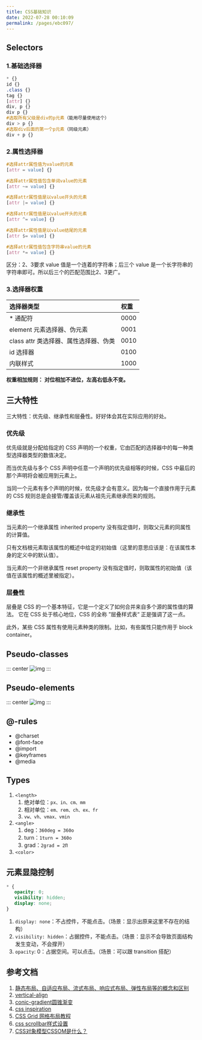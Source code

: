 ```yaml
---
title: CSS基础知识
date: 2022-07-28 00:10:09
permalink: /pages/ebc097/
---
```



## Selectors
### 1.基础选择器
```css
* {}
id {}
.class {}
tag {}
[attr] {}
div, p {}
div p {}
#选取所有父级是div的p元素（能用尽量使用这个）
div > p {}
#选取div后面的第一个p元素（同级元素）
div + p {}
```

### 2.属性选择器
```css
#选择attr属性值为value的元素
[attr = value] {}

#选择attr属性值包含单词value的元素
[attr ~= value] {}

#选择attr属性值是以value开头的元素
[attr |= value] {}

#选择attr属性值是以value开头的元素
[attr ^= value] {}

#选择attr属性值是以value结尾的元素
[attr $= value] {}

#选择attr属性值包含字符串value的元素
[attr *= value] {}
```

区分：2、3要求 value 值是一个连着的字符串；后三个 value 是一个长字符串的字符串即可。所以后三个的匹配范围比2、3更广。

### 3.选择器权重
| 选择器类型 | 权重 |
| :------- | :---- |
| * 通配符 | 0000 | 
| element 元素选择器、伪元素 | 0001 | 
| class attr 类选择器、属性选择器、伪类 | 0010 |
| id 选择器 | 0100 | 
| 内联样式 | 1000 |

**权重相加规则： 对位相加不进位，左高右低永不变。**


## 三大特性
三大特性：优先级、继承性和层叠性。好好体会其在实际应用的好处。

### 优先级
优先级就是分配给指定的 CSS 声明的一个权重，它由匹配的选择器中的每一种类型选择器类型的数值决定。

而当优先级与多个 CSS 声明中任意一个声明的优先级相等的时候，CSS 中最后的那个声明将会被应用到元素上。

当同一个元素有多个声明的时候，优先级才会有意义。因为每一个直接作用于元素的 CSS 规则总是会接管/覆盖该元素从祖先元素继承而来的规则。

### 继承性
当元素的一个继承属性 inherited property 没有指定值时，则取父元素的同属性的计算值。

只有文档根元素取该属性的概述中给定的初始值（这里的意思应该是：在该属性本身的定义中的默认值）。

当元素的一个非继承属性 reset property 没有指定值时，则取属性的初始值（该值在该属性的概述里被指定）。


### 层叠性
层叠是 CSS 的一个基本特征，它是一个定义了如何合并来自多个源的属性值的算法。
它在 CSS 处于核心地位，CSS 的全称 ”层叠样式表“ 正是强调了这一点。

此外，某些 CSS 属性有使用元素种类的限制。比如，有些属性只能作用于 block container。


## Pseudo-classes
::: center
![img](~@alias/pseudo-class.png)
:::


## Pseudo-elements
::: center
![img](~@alias/pseudo-element.png)
:::


## @-rules
- @charset 
- @font-face 
- @import 
- @keyframes 
- @media

## Types
1. `<length>`
   1. 绝对单位：`px、in、cm、mm `
   2. 相对单位：`em、rem、ch、ex、fr `
   3. `vw、vh、vmax、vmin`
2. `<angle>`
   1. deg：`360deg = 360o`
   2. turn：`1turn = 360o `
   3. grad：`2grad = 2Π`
3. `<color>`


## 元素显隐控制
```css
* {
   opacity: 0;
   visibility: hidden;
   display: none;
}
```
1. `display: none`：不占控件，不能点击。（场景：显示出原来这里不存在的结构） 
2. `visibility: hidden`：占据控件，不能点击。（场景：显示不会导致页面结构发生变动，不会撑开） 
3. `opacity`: 0：占据空间。可以点击。（场景：可以跟 transition 搭配）


## 参考文档
1. [静态布局、自适应布局、流式布局、响应式布局、弹性布局等的概念和区别](https://www.cnblogs.com/yanayana/p/7066948.html)
2. [vertical-align](https://www.jianshu.com/p/ce7e4a997a2c)
3. [conic-gradient圆锥渐变](https://www.imooc.com/article/27841)
4. [css inspiration](https://csscoco.com/inspiration/#/)
5. [CSS Grid 网格布局教程](https://www.ruanyifeng.com/blog/2019/03/grid-layout-tutorial.html)
6. [css scrollbar样式设置](https://segmentfault.com/a/1190000012800450)
7. [CSS对象模型CSSOM是什么？](https://www.jianshu.com/p/7c3e2493c7a7)
